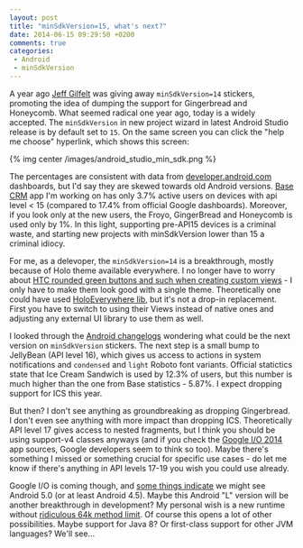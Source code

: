 ```yaml
---
layout: post
title: "minSdkVersion=15, what's next?"
date: 2014-06-15 09:29:50 +0200
comments: true
categories: 
 - Android
 - minSdkVersion
---
```


A year ago [Jeff Gilfelt](https://twitter.com/readyState) was giving away `minSdkVersion=14` stickers, promoting the idea of dumping the support for Gingerbread and Honeycomb. What seemed radical one year ago, today is a widely accepted. The `minSdkVersion` in new project wizard in latest Android Studio release is by default set to `15`. On the same screen you can click the "help me choose" hyperlink, which shows this screen:

{% img center /images/android_studio_min_sdk.png %}

The percentages are consistent with data from [developer.android.com](http://developer.android.com/about/dashboards/index.html) dashboards, but I'd say they are skewed towards old Android versions. [Base CRM](https://play.google.com/store/apps/details?id=com.futuresimple.base) app I'm working on has only 3.7% active users on devices with api level < 15 (compared to 17.4% from official Google dashboards). Moreover, if you look only at the new users, the Froyo, GingerBread and Honeycomb is used only by 1%. In this light, supporting pre-API15 devices is a criminal waste, and starting new projects with minSdkVersion lower than 15 a criminal idiocy.

For me, as a delevoper, the `minSdkVersion=14` is a breakthrough, mostly because of Holo theme available everywhere. I no longer have to worry about [HTC rounded green buttons and such when creating custom views](http://localhost:4000/blog/2012/03/08/customizing-ui-controls-on-android/) - I only have to make them look good with a single theme. Theoretically one could have used [HoloEverywhere lib](https://github.com/Prototik/HoloEverywhere), but it's not a drop-in replacement. First you have to switch to using their Views instead of native ones and adjusting any external UI library to use them as well.

I looked through the [Android changelogs](https://developer.android.com/about/index.html) wondering what could be the next version on `minSdkVersion` stickers. The next step is a small bump to JellyBean (API level 16), which gives us access to actions in system notifications and `condensed` and `light` Roboto font variants. Official statictics state that Ice Cream Sandwich is used by 12.3% of users, but this number is much higher than the one from Base statistics - 5.87%. I expect dropping support for ICS this year.

But then? I don't see anything as groundbreaking as dropping Gingerbread. I don't even see anything with more impact than dropping ICS. Theoretically API level 17 gives access to nested fragments, but I think you should be using support-v4 classes anyways (and if you check the [Google I/O 2014](https://play.google.com/store/apps/details?id=com.google.samples.apps.iosched) app sources, Google developers seem to think so too). Maybe there's something I missed or something crucial for specific use cases - do let me know if there's anything in API levels 17-19 you wish you could use already.

Google I/O is coming though, and [some things indicate](https://twitter.com/GabMarioPower/status/477040313832583168) we might see Android 5.0 (or at least Android 4.5). Maybe this Android "L" version will be another breakthrough in development? My personal wish is a new runtime without [ridiculous 64k method limit](https://code.google.com/p/android/issues/detail?id=20814). Of course this opens a lot of other possibilities. Maybe support for Java 8? Or first-class support for other JVM languages? We'll see...